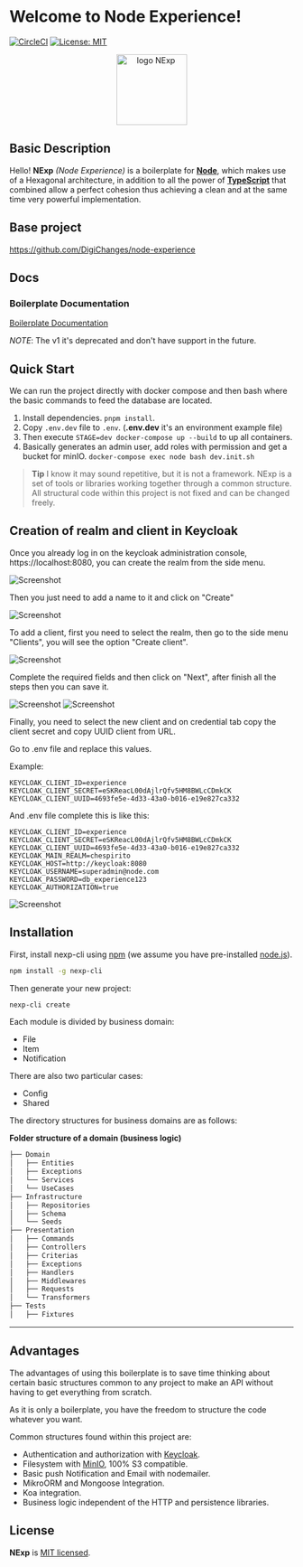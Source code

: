 # Welcome to Node Experience!

[![CircleCI](https://circleci.com/gh/DigiChanges/node-experience/tree/master.svg?style=svg)](https://circleci.com/gh/DigiChanges/node-experience/tree/master)
[![License: MIT](https://img.shields.io/badge/License-MIT-yellow.svg?style=flat-square)](https://github.com/DigiChanges/node-experience/blob/master/LICENSE)

<div style="text-align:center">
    <img width="125" src="https://raw.githubusercontent.com/DigiChanges/node-experience/docs/RABC/readme/NExp.svg" alt="logo NExp">
</div>

## Basic Description
Hello! **NExp** *(Node Experience)* is a boilerplate for [**Node**](https://nodejs.org/en/), which makes use of a Hexagonal architecture, in addition to all the power of [**TypeScript**](https://www.typescriptlang.org/) that combined allow a perfect cohesion thus achieving a clean and at the same time very powerful implementation.

## Base project

https://github.com/DigiChanges/node-experience

## Docs

### Boilerplate Documentation

[Boilerplate Documentation](https://digichanges.github.io/nexp-docs)

*NOTE*: The v1 it's deprecated and don't have support in the future.

## Quick Start

We can run the project directly with docker compose and then bash where the basic commands to feed the database are located.

1. Install dependencies. `pnpm install`.
2. Copy `.env.dev` file to `.env`. (**.env.dev** it's an environment example file)
3. Then execute `STAGE=dev docker-compose up --build` to up all containers.
4. Basically generates an admin user, add roles with permission and get a bucket for minIO. `docker-compose exec node bash dev.init.sh`

> **Tip** I know it may sound repetitive, but it is not a framework. NExp is a set of tools or libraries working together through a common structure. All structural code within this project is not fixed and can be changed freely.

## Creation of realm and client in Keycloak
Once you already log in on the keycloak administration console, https://localhost:8080, you can create the realm from the side menu.

![Screenshot](docs/images/keycloak_1.png)

Then you just need to add a name to it and click on "Create"

![Screenshot](docs/images/keycloak_2.png)

To add a client, first you need to select the realm, then go to the side menu "Clients", you will see the option "Create client".

![Screenshot](docs/images/keycloak_3.png)

Complete the required fields and then click on "Next", after finish all the steps then you can save it.

![Screenshot](docs/images/keycloak_4.png)
![Screenshot](docs/images/keycloak_5.png)

Finally, you need to select the new client and on credential tab copy the client secret and copy UUID client from URL.

Go to .env file and replace this values.

Example: 

```
KEYCLOAK_CLIENT_ID=experience
KEYCLOAK_CLIENT_SECRET=eSKReacL00dAjlrQfv5HM8BWLcCDmkCK
KEYCLOAK_CLIENT_UUID=4693fe5e-4d33-43a0-b016-e19e827ca332
```

And .env file complete this is like this:

```
KEYCLOAK_CLIENT_ID=experience
KEYCLOAK_CLIENT_SECRET=eSKReacL00dAjlrQfv5HM8BWLcCDmkCK
KEYCLOAK_CLIENT_UUID=4693fe5e-4d33-43a0-b016-e19e827ca332
KEYCLOAK_MAIN_REALM=chespirito
KEYCLOAK_HOST=http://keycloak:8080
KEYCLOAK_USERNAME=superadmin@node.com
KEYCLOAK_PASSWORD=db_experience123
KEYCLOAK_AUTHORIZATION=true
```

![Screenshot](docs/images/keycloak_6.png)


## Installation

First, install nexp-cli using [npm](https://www.npmjs.com/) (we assume you have pre-installed [node.js](https://nodejs.org/)).

```bash
npm install -g nexp-cli
```

Then generate your new project:

```bash
nexp-cli create
```

Each module is divided by business domain:

- File
- Item
- Notification

There are also two particular cases:

- Config
- Shared

The directory structures for business domains are as follows: 

**Folder structure of a domain (business logic)**

```sh 
├── Domain
│   ├── Entities
│   ├── Exceptions
│   └── Services
│   └── UseCases
├── Infrastructure
│   ├── Repositories
│   ├── Schema
│   └── Seeds
├── Presentation
│   ├── Commands
│   ├── Controllers
│   ├── Criterias
│   ├── Exceptions
│   ├── Handlers
│   ├── Middlewares
│   ├── Requests
│   └── Transformers
├── Tests
│   ├── Fixtures
 ```

---

## Advantages

The advantages of using this boilerplate is to save time thinking about certain basic structures common to any project to make an API without having to get everything from scratch. 

As it is only a boilerplate, you have the freedom to structure the code whatever you want.

Common structures found within this project are: 

- Authentication and authorization with [Keycloak](https://www.keycloak.org).
- Filesystem with [MinIO](https://min.io), 100% S3 compatible.
- Basic push Notification and Email with nodemailer.
- MikroORM and Mongoose Integration.
- Koa integration.
- Business logic independent of the HTTP and persistence libraries.

## License

**NExp** is [MIT licensed](LICENSE).
